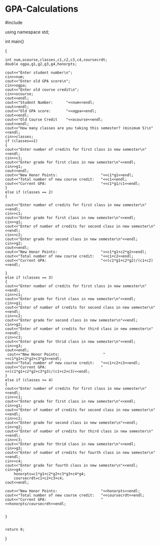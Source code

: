# GPA-Calculations

#include <iostream>

using namespace std;

int main()

{

    int num,ocourse,classes,c1,c2,c3,c4,coursecrdt;
    double ogpa,g1,g2,g3,g4,honorpts;

    cout<<"Enter student number\n";
    cin>>num;
    cout<<"Enter old GPA score\n";
    cin>>ogpa;
    cout<<"Enter old course credit\n";
    cin>>ocourse;
    cout<<endl;
    cout<<"Student Number:      "<<num<<endl;
    cout<<endl;
    cout<<"Old GPA score:       "<<ogpa<<endl;
    cout<<endl;
    cout<<"Old Course Credit    "<<ocourse<<endl;
    cout<<endl;
    cout<<"How many classes are you taking this semester? (minimum 5)\n"<<endl;
    cin>>classes;
    if (classes==1)
    {
    cout<<"Enter number of credits for first class in new semester\n"<<endl;
    cin>>c1;
    cout<<"Enter grade for first class in new semester\n"<<endl;
    cin>>g1;
    cout<<endl;
    cout<<"New Honor Points:                    "<<c1*g1<<endl;
    cout<<"Total number of new course credit:   "<<c1<<endl;
    cout<<"Current GPA:                         "<<c1*g1/c1<<endl;
    }
    else if (classes == 2)
    {

    cout<<"Enter number of credits for first class in new semester\n"<<endl;
    cin>>c1;
    cout<<"Enter grade for first class in new semester\n"<<endl;
    cin>>g1;
    cout<<"Enter of number of credits for second class in new semester\n"<<endl;
    cin>>c2;
    cout<<"Enter grade for second class in new semester\n"<<endl;
    cin>>g2;
    cout<<endl;
    cout<<"New Honor Points:                    "<<c1*g1+c2*g2<<endl;
    cout<<"Total number of new course credit:   "<<c1+c2<<endl;
    cout<<"Current GPA:                         "<<(c1*g1+c2*g2)/(c1+c2)<<endl;
    
    }
    else if (classes == 3)
    {
    cout<<"Enter number of credits for first class in new semester\n"<<endl;
    cin>>c1;
    cout<<"Enter grade for first class in new semester\n"<<endl;
    cin>>g1;
    cout<<"Enter of number of credits for second class in new semester\n"<<endl;
    cin>>c2;
    cout<<"Enter grade for second class in new semester\n"<<endl;
    cin>>g2;
    cout<<"Enter of number of credits for third class in new semester\n"<<endl;
    cin>>c3;
    cout<<"Enter grade for thrid class in new semester\n"<<endl;
    cin>>g3;
    cout<<endl;
     cout<<"New Honor Points:                    "<<c1*g1+c2*g2+c3*g3<<endl;
    cout<<"Total number of new course credit:   "<<c1+c2+c3<<endl;
    cout<<"Current GPA:                         "<<(c1*g1+c2*g2+c3*g3)/(c1+c2+c3)<<endl;
    }
    else if (classes >= 4)
    {
    cout<<"Enter number of credits for first class in new semester\n"<<endl;
    cin>>c1;
    cout<<"Enter grade for first class in new semester\n"<<endl;
    cin>>g1;
    cout<<"Enter of number of credits for second class in new semester\n"<<endl;
    cin>>c2;
    cout<<"Enter grade for second class in new semester\n"<<endl;
    cin>>g2;
    cout<<"Enter of number of credits for third class in new semester\n"<<endl;
    cin>>c3;
    cout<<"Enter grade for thrid class in new semester\n"<<endl;
    cin>>g3;
    cout<<"Enter of number of credits for fourth class in new semester\n"<<endl;
    cin>>c4;
    cout<<"Enter grade for fourth class in new semester\n"<<endl;
    cin>>g4;
        honorpts=c1*g1+c2*g2+c3*g3+c4*g4;
        coursecrdt=c1+c2+c3+c4;
    cout<<endl;

    cout<<"New Honor Points:                    "<<honorpts<<endl;
    cout<<"Total number of new course credit:   "<<coursecrdt<<endl;
    cout<<"Current GPA:                         "<<honorpts/coursecrdt<<endl;
    
    
    }


    return 0;
    

}


